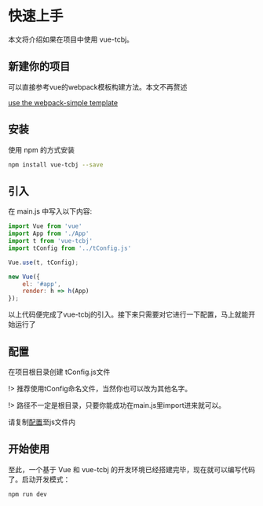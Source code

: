 # 快速上手

本文将介绍如果在项目中使用 vue-tcbj。

## 新建你的项目

可以直接参考vue的webpack模板构建方法。本文不再赘述

[use the webpack-simple template](https://vuejs-templates.github.io/webpack/)

## 安装

使用 npm 的方式安装

```bash
npm install vue-tcbj --save
```

## 引入

在 main.js 中写入以下内容:

```js
import Vue from 'vue'
import App from './App'
import t from 'vue-tcbj'
import tConfig from '../tConfig.js'

Vue.use(t, tConfig);

new Vue({
    el: '#app',
    render: h => h(App)
});
```

以上代码便完成了vue-tcbj的引入。接下来只需要对它进行一下配置，马上就能开始运行了

## 配置
在项目根目录创建 tConfig.js文件

!> 推荐使用tConfig命名文件，当然你也可以改为其他名字。

!> 路径不一定是根目录，只要你能成功在main.js里import进来就可以。

请复制[配置](config.md)至js文件内

## 开始使用

至此，一个基于 Vue 和 vue-tcbj 的开发环境已经搭建完毕，现在就可以编写代码了。启动开发模式：

```bash
npm run dev
```